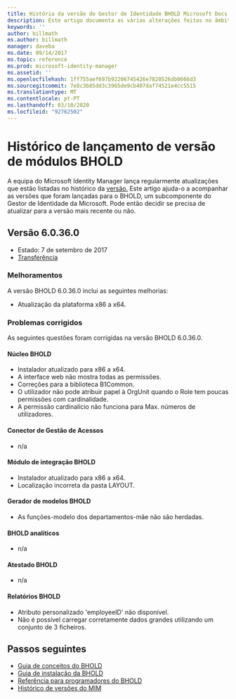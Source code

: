 ```yaml
---
title: História da versão do Gestor de Identidade BHOLD Microsoft Docs
description: Este artigo documenta as várias alterações feitas no âmbito de atualizações ao BHOLD no âmbito do MIM 2016
keywords: ''
author: billmath
ms.author: billmath
manager: daveba
ms.date: 09/14/2017
ms.topic: reference
ms.prod: microsoft-identity-manager
ms.assetid: ''
ms.openlocfilehash: 1ff755aef697b92206745426e7820526db0666d3
ms.sourcegitcommit: 7e8c3b85dd3c3965de9cb407daf74521e4cc5515
ms.translationtype: MT
ms.contentlocale: pt-PT
ms.lasthandoff: 03/10/2020
ms.locfileid: "92762502"
---
```

# <a name="bhold-modules-version-release-history"></a>Histórico de lançamento de versão de módulos BHOLD

A equipa do Microsoft Identity Manager lança regularmente atualizações que estão listadas no histórico da [versão.](version-history.md) Este artigo ajuda-o a acompanhar as versões que foram lançadas para o BHOLD, um subcomponente do Gestor de Identidade da Microsoft. Pode então decidir se precisa de atualizar para a versão mais recente ou não.

## <a name="version-60360"></a>Versão 6.0.36.0

- Estado: 7 de setembro de 2017
- [Transferência](https://www.microsoft.com/en-us/download/details.aspx?id=55950)

### <a name="enhancements"></a>Melhoramentos  
A versão BHOLD 6.0.36.0 inclui as seguintes melhorias:

- Atualização da plataforma x86 a x64.

### <a name="fixed-issues"></a>Problemas corrigidos
As seguintes questões foram corrigidas na versão BHOLD 6.0.36.0.

#### <a name="bhold-core"></a>Núcleo BHOLD

- Instalador atualizado para x86 a x64.
- A interface web não mostra todas as permissões.
- Correções para a biblioteca B1Common.
- O utilizador não pode atribuir papel à OrgUnit quando o Role tem poucas permissões com cardinalidade.
- A permissão cardinalício não funciona para Max. números de utilizadores.

#### <a name="access-management-connector"></a>Conector de Gestão de Acessos

- n/a

#### <a name="bhold-integration-module"></a>Módulo de integração BHOLD

- Instalador atualizado para x86 a x64.
- Localização incorreta da pasta LAYOUT.

#### <a name="bhold-model-generator"></a>Gerador de modelos BHOLD

- As funções-modelo dos departamentos-mãe não são herdadas.

#### <a name="bhold-analytics"></a>BHOLD analíticos

- n/a

#### <a name="bhold-attestation"></a>Atestado BHOLD

- n/a

#### <a name="bhold-reporting"></a>Relatórios BHOLD

- Atributo personalizado 'employeeID' não disponível.
- Não é possível carregar corretamente dados grandes utilizando um conjunto de 3 ficheiros.

## <a name="next-steps"></a>Passos seguintes

- [Guia de conceitos do BHOLD](../bhold/bhold-concepts-guide.md)
- [Guia de instalação da BHOLD](../bhold/bhold-installation-guide.md)
- [Referência para programadores do BHOLD](mim2016-bhold-developer-reference.md)
- [Histórico de versões do MIM](version-history.md)

